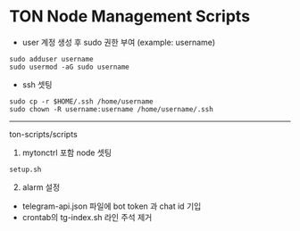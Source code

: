 # TON Node Management Scripts

- user 계정 생성 후 sudo 권한 부여 (example: username)

```
sudo adduser username
sudo usermod -aG sudo username
```

- ssh 셋팅

```
sudo cp -r $HOME/.ssh /home/username
sudo chown -R username:username /home/username/.ssh
```

---

ton-scripts/scripts

1. mytonctrl 포함 node 셋팅

```
setup.sh
```

2. alarm 설정

- telegram-api.json 파일에 bot token 과 chat id 기입
- crontab의 tg-index.sh 라인 주석 제거
